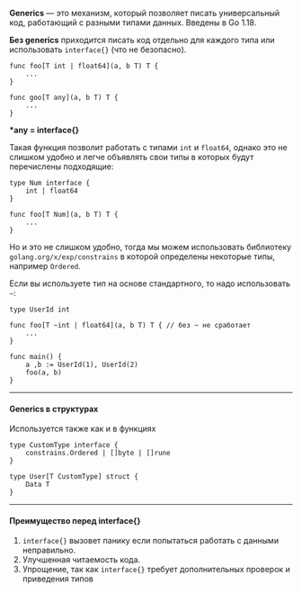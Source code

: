 **Generics** — это механизм, который позволяет писать универсальный код, работающий с разными типами данных. Введены в Go 1.18.

**Без generics** приходится писать код отдельно для каждого типа или использовать `interface{}` (что не безопасно).

```
func foo[T int | float64](a, b T) T {
	...
}

func goo[T any](a, b T) T {
	...
}
```

**\*any = interface{}**

Такая функция позволит работать с типами `int` и `float64`, однако это не слишком удобно и легче объявлять свои типы в которых будут перечислены подходящие:

```
type Num interface {
	int | float64
}

func foo[T Num](a, b T) T {
	...
}
```

Но и это не слишком удобно, тогда мы можем использовать библиотеку `golang.org/x/exp/constrains` в которой определены некоторые типы, например `Ordered`.

Если вы используете тип на основе стандартного, то надо использовать `~`:

```
type UserId int

func foo[T ~int | float64](a, b T) T { // без ~ не сработает
	...
}

func main() {
	a ,b := UserId(1), UserId(2)
	foo(a, b)
}
```


---

#### Generics в структурах

Используется также как и в функциях

```
type CustomType interface {
	constrains.Ordered | []byte | []rune
}

type User[T CustomType] struct {
	Data T
}
```


---

#### Преимущество перед interface{}

1. `interface{}` вызовет панику если попытаться работать с данными неправильно.
2. Улучшенная читаемость кода.
3. Упрощение, так как `interface{}` требует дополнительных проверок и приведения типов
